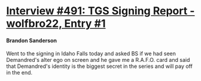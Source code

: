 # [Interview #491: TGS Signing Report - wolfbro22, Entry #1](https://www.theoryland.com/intvmain.php?i=491#1)

#### Brandon Sanderson

Went to the signing in Idaho Falls today and asked BS if we had seen Demandred's alter ego on screen and he gave me a R.A.F.O. card and said that Demandred's identity is the biggest secret in the series and will pay off in the end.

